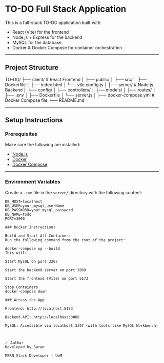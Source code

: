 # TO-DO Full Stack Application

This is a full-stack TO-DO application built with:

- React (Vite) for the frontend
- Node.js + Express for the backend
- MySQL for the database
- Docker & Docker Compose for container orchestration

---

## Project Structure

TO-DO/
├── client/ # React Frontend
│ ├── public/
│ ├── src/
│ ├── Dockerfile
│ ├── index.html
│ └── vite.config.js
│
├── server/ # Node.js Backend
│ ├── config/
│ ├── controllers/
│ ├── models/
│ ├── routes/
│ ├── .env
│ ├── Dockerfile
│ └── server.js
│
├── docker-compose.yml # Docker Compose file
└── README.md

---

## Setup Instructions

### Prerequisites

Make sure the following are installed:

- [Node.js](https://nodejs.org/)
- [Docker](https://www.docker.com/)
- [Docker Compose](https://docs.docker.com/compose/)

---

### Environment Variables

Create a `.env` file in the `server/` directory with the following content:

```env
DB_HOST=localhost
DB_USER=your_mysql_userName
DB_PASSWORD=your_mysql_password
DB_NAME=todo
PORT=3000

### Docker Instructions

Build and Start All Containers
Run the following command from the root of the project:

docker-compose up --build
This will:

Start MySQL on port 3307

Start the backend server on port 3000

Start the frontend (Vite) on port 5173

Stop Containers
docker-compose down

### Access the App

Frontend: http://localhost:5173

Backend API: http://localhost:3000

MySQL: Accessible via localhost:3307 (with tools like MySQL Workbench)



✅ Author
Developed by Saran

MERN Stack Developer | UoM
```
